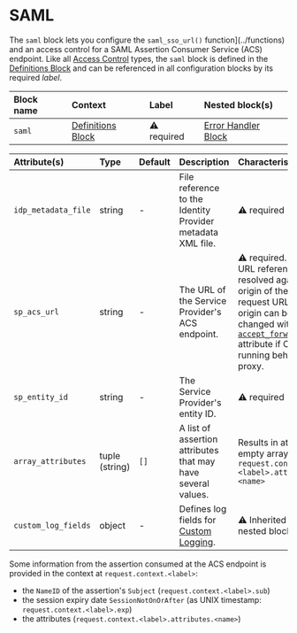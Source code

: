 # SAML

The `saml` block lets you configure the `saml_sso_url()` function](../functions) and an access
control for a SAML Assertion Consumer Service (ACS) endpoint.
Like all [Access Control](#access-control) types, the `saml` block is defined in
the [Definitions Block](definitions) and can be referenced in all configuration blocks by its
required _label_.

| Block name | Context                                 | Label            | Nested block(s)                             |
|:-----------|:----------------------------------------|:-----------------|:--------------------------------------------|
| `saml`     | [Definitions Block](definitions) | &#9888; required | [Error Handler Block](error_handler) |

| Attribute(s)        | Type           | Default | Description                                                      | Characteristic(s)                                                                                                                                                                                                                 | Example                           |
|:--------------------|:---------------|:--------|:-----------------------------------------------------------------|:----------------------------------------------------------------------------------------------------------------------------------------------------------------------------------------------------------------------------------|:----------------------------------|
| `idp_metadata_file` | string         | -       | File reference to the Identity Provider metadata XML file.       | &#9888; required                                                                                                                                                                                                                  | -                                 |
| `sp_acs_url`        | string         | -       | The URL of the Service Provider's ACS endpoint.                  | &#9888; required. Relative URL references are resolved against the origin of the current request URL. The origin can be changed with the [`accept_forwarded_url`](settings) attribute if Couper is running behind a proxy. | -                                 |
| `sp_entity_id`      | string         | -       | The Service Provider's entity ID.                                | &#9888; required                                                                                                                                                                                                                  | -                                 |
| `array_attributes`  | tuple (string) | `[]`    | A list of assertion attributes that may have several values.     | Results in at least an empty array in `request.context.<label>.attributes.<name>`                                                                                                                                                 | `array_attributes = ["memberOf"]` |
| `custom_log_fields` | object         | -       | Defines log fields for [Custom Logging](/observation/logging#custom-logging). | &#9888; Inherited by nested blocks.                                                                                                                                                                                               | -                                 |

Some information from the assertion consumed at the ACS endpoint is provided in the context at `request.context.<label>`:

- the `NameID` of the assertion's `Subject` (`request.context.<label>.sub`)
- the session expiry date `SessionNotOnOrAfter` (as UNIX timestamp: `request.context.<label>.exp`)
- the attributes (`request.context.<label>.attributes.<name>`)
